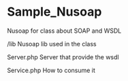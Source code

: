 # Sample_Nusoap
Nusoap for class about SOAP and WSDL

/lib
Nusoap lib used in the class

Server.php
Server that provide the wsdl

Service.php
How to consume it
